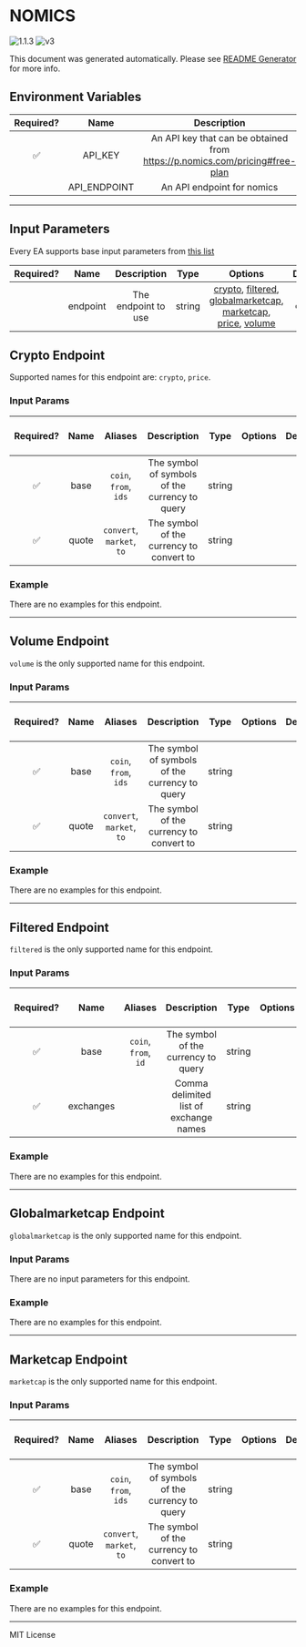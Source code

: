 # NOMICS

![1.1.3](https://img.shields.io/github/package-json/v/smartcontractkit/external-adapters-js?filename=packages/sources/nomics-test/package.json) ![v3](https://img.shields.io/badge/framework%20version-v3-blueviolet)

This document was generated automatically. Please see [README Generator](../../scripts#readme-generator) for more info.

## Environment Variables

| Required? |     Name     |                                 Description                                 |  Type  | Options |           Default           |
| :-------: | :----------: | :-------------------------------------------------------------------------: | :----: | :-----: | :-------------------------: |
|    ✅     |   API_KEY    | An API key that can be obtained from https://p.nomics.com/pricing#free-plan | string |         |                             |
|           | API_ENDPOINT |                         An API endpoint for nomics                          | string |         | `https://api.nomics.com/v1` |

---

## Input Parameters

Every EA supports base input parameters from [this list](https://github.com/smartcontractkit/ea-framework-js/blob/main/src/config/index.ts)

| Required? |   Name   |     Description     |  Type  |                                                                                              Options                                                                                              | Default  |
| :-------: | :------: | :-----------------: | :----: | :-----------------------------------------------------------------------------------------------------------------------------------------------------------------------------------------------: | :------: |
|           | endpoint | The endpoint to use | string | [crypto](#crypto-endpoint), [filtered](#filtered-endpoint), [globalmarketcap](#globalmarketcap-endpoint), [marketcap](#marketcap-endpoint), [price](#crypto-endpoint), [volume](#volume-endpoint) | `crypto` |

## Crypto Endpoint

Supported names for this endpoint are: `crypto`, `price`.

### Input Params

| Required? | Name  |          Aliases          |                  Description                   |  Type  | Options | Default | Depends On | Not Valid With |
| :-------: | :---: | :-----------------------: | :--------------------------------------------: | :----: | :-----: | :-----: | :--------: | :------------: |
|    ✅     | base  |   `coin`, `from`, `ids`   | The symbol of symbols of the currency to query | string |         |         |            |                |
|    ✅     | quote | `convert`, `market`, `to` |    The symbol of the currency to convert to    | string |         |         |            |                |

### Example

There are no examples for this endpoint.

---

## Volume Endpoint

`volume` is the only supported name for this endpoint.

### Input Params

| Required? | Name  |          Aliases          |                  Description                   |  Type  | Options | Default | Depends On | Not Valid With |
| :-------: | :---: | :-----------------------: | :--------------------------------------------: | :----: | :-----: | :-----: | :--------: | :------------: |
|    ✅     | base  |   `coin`, `from`, `ids`   | The symbol of symbols of the currency to query | string |         |         |            |                |
|    ✅     | quote | `convert`, `market`, `to` |    The symbol of the currency to convert to    | string |         |         |            |                |

### Example

There are no examples for this endpoint.

---

## Filtered Endpoint

`filtered` is the only supported name for this endpoint.

### Input Params

| Required? |   Name    |       Aliases        |              Description               |  Type  | Options | Default | Depends On | Not Valid With |
| :-------: | :-------: | :------------------: | :------------------------------------: | :----: | :-----: | :-----: | :--------: | :------------: |
|    ✅     |   base    | `coin`, `from`, `id` |  The symbol of the currency to query   | string |         |         |            |                |
|    ✅     | exchanges |                      | Comma delimited list of exchange names | string |         |         |            |                |

### Example

There are no examples for this endpoint.

---

## Globalmarketcap Endpoint

`globalmarketcap` is the only supported name for this endpoint.

### Input Params

There are no input parameters for this endpoint.

### Example

There are no examples for this endpoint.

---

## Marketcap Endpoint

`marketcap` is the only supported name for this endpoint.

### Input Params

| Required? | Name  |          Aliases          |                  Description                   |  Type  | Options | Default | Depends On | Not Valid With |
| :-------: | :---: | :-----------------------: | :--------------------------------------------: | :----: | :-----: | :-----: | :--------: | :------------: |
|    ✅     | base  |   `coin`, `from`, `ids`   | The symbol of symbols of the currency to query | string |         |         |            |                |
|    ✅     | quote | `convert`, `market`, `to` |    The symbol of the currency to convert to    | string |         |         |            |                |

### Example

There are no examples for this endpoint.

---

MIT License
